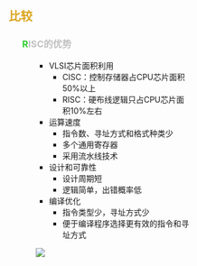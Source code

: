 <div style="float: left; width: 64%; padding: 1%;">

## <span style="color: Goldenrod;">比较

<ul>

###  <span style="color: silver;"> <span style="color: LimeGreen;">R</span>ISC的优势

<ul>

- VLSI芯片面积利用
  - CISC：控制存储器占CPU芯片面积50%以上
  - RISC：硬布线逻辑只占CPU芯片面积10%左右
- 运算速度
  - 指令数、寻址方式和格式种类少
  - 多个通用寄存器
  - 采用流水线技术
- 设计和可靠性
  - 设计周期短
  - 逻辑简单，出错概率低
- 编译优化
  - 指令类型少，寻址方式少
  - 便于编译程序选择更有效的指令和寻址方式

![](https://cdn-mineru.openxlab.org.cn/model-mineru/prod/c72ca4df9a8e8d7fdeb190d640247354dcff3e2ee6fb58e6a641d46da41d6b00.jpg)  

</ul>

</ul>

</ul>
</div>
<div style="float: right; width: 26%; padding: 1%;">

</div>
<div style="clear: both;"></div>
